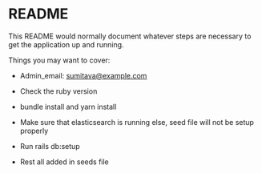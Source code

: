 # README

This README would normally document whatever steps are necessary to get the
application up and running.

Things you may want to cover:

* Admin_email: sumitava@example.com

* Check the ruby version 

* bundle install and yarn install

* Make sure that elasticsearch is running else, seed file will not be setup properly

* Run rails db:setup

* Rest all added in seeds file